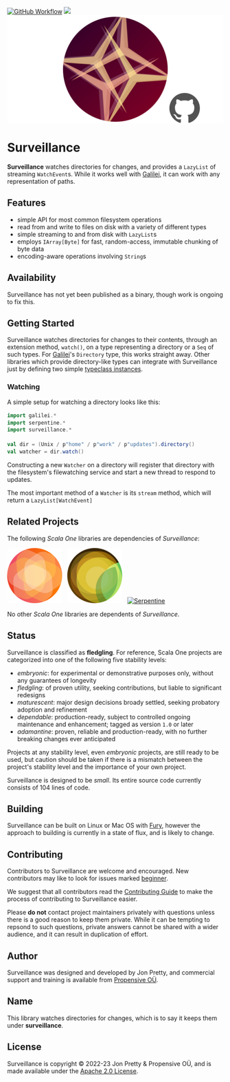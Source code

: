[<img alt="GitHub Workflow" src="https://img.shields.io/github/actions/workflow/status/propensive/surveillance/main.yml?style=for-the-badge" height="24">](https://github.com/propensive/surveillance/actions)
[<img src="https://img.shields.io/discord/633198088311537684?color=8899f7&label=DISCORD&style=for-the-badge" height="24">](https://discord.gg/7b6mpF6Qcf)
<img src="/doc/images/github.png" valign="middle">

# Surveillance

__Surveillance__ watches directories for changes, and provides a `LazyList` of streaming `WatchEvent`s. While it
works well with [Galilei](https://github.com/propensive/galilei/), it can work with any representation of
paths.

## Features

- simple API for most common filesystem operations
- read from and write to files on disk with a variety of different types
- simple streaming to and from disk with `LazyList`s
- employs `IArray[Byte]` for fast, random-access, immutable chunking of byte data
- encoding-aware operations involving `String`s


## Availability

Surveillance has not yet been published as a binary, though work is ongoing to fix this.

## Getting Started

Surveillance watches directories for changes to their contents, through an extension method, `watch()`, on a
type representing a directory or a `Seq` of such types. For [Galilei](https://github.com/propensive/galilei)'s
`Directory` type, this works straight away. Other libraries which provide directory-like types can integrate with
Surveillance just by defining two simple [typeclass instances](#defining-typeclass-instances).

### Watching

A simple setup for watching a directory looks like this:
```scala
import galilei.*
import serpentine.*
import surveillance.*

val dir = (Unix / p"home" / p"work" / p"updates").directory()
val watcher = dir.watch()
```

Constructing a new `Watcher` on a directory will register that directory with the filesystem's filewatching service
and start a new thread to respond to updates.

The most important method of a `Watcher` is its `stream` method, which will return a `LazyList[WatchEvent]`



## Related Projects

The following _Scala One_ libraries are dependencies of _Surveillance_:

[![Anticipation](https://github.com/propensive/anticipation/raw/main/doc/images/128x128.png)](https://github.com/propensive/anticipation/) &nbsp; [![Eucalyptus](https://github.com/propensive/eucalyptus/raw/main/doc/images/128x128.png)](https://github.com/propensive/eucalyptus/) &nbsp; [![Serpentine](https://github.com/propensive/serpentine/raw/main/doc/images/128x128.png)](https://github.com/propensive/serpentine/) &nbsp;

No other _Scala One_ libraries are dependents of _Surveillance_.

## Status

Surveillance is classified as __fledgling__. For reference, Scala One projects are
categorized into one of the following five stability levels:

- _embryonic_: for experimental or demonstrative purposes only, without any guarantees of longevity
- _fledgling_: of proven utility, seeking contributions, but liable to significant redesigns
- _maturescent_: major design decisions broady settled, seeking probatory adoption and refinement
- _dependable_: production-ready, subject to controlled ongoing maintenance and enhancement; tagged as version `1.0` or later
- _adamantine_: proven, reliable and production-ready, with no further breaking changes ever anticipated

Projects at any stability level, even _embryonic_ projects, are still ready to
be used, but caution should be taken if there is a mismatch between the
project's stability level and the importance of your own project.

Surveillance is designed to be _small_. Its entire source code currently consists
of 104 lines of code.

## Building

Surveillance can be built on Linux or Mac OS with [Fury](/propensive/fury), however
the approach to building is currently in a state of flux, and is likely to
change.

## Contributing

Contributors to Surveillance are welcome and encouraged. New contributors may like to look for issues marked
<a href="https://github.com/propensive/surveillance/labels/beginner">beginner</a>.

We suggest that all contributors read the [Contributing Guide](/contributing.md) to make the process of
contributing to Surveillance easier.

Please __do not__ contact project maintainers privately with questions unless
there is a good reason to keep them private. While it can be tempting to
repsond to such questions, private answers cannot be shared with a wider
audience, and it can result in duplication of effort.

## Author

Surveillance was designed and developed by Jon Pretty, and commercial support and training is available from
[Propensive O&Uuml;](https://propensive.com/).



## Name

This library watches directories for changes, which is to say it keeps them under __surveillance__.

## License

Surveillance is copyright &copy; 2022-23 Jon Pretty & Propensive O&Uuml;, and is made available under the
[Apache 2.0 License](/license.md).
